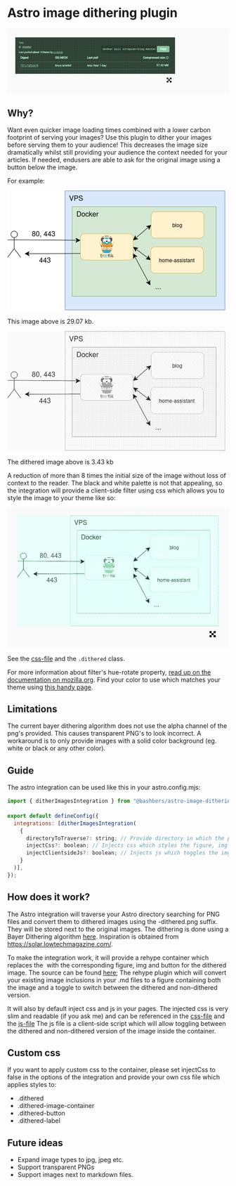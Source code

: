 # Astro image dithering plugin

![demo gif](./demo.gif)

## Why?

Want even quicker image loading times combined with a lower carbon footprint of serving your images? Use this plugin to dither your images before serving them to your audience! This decreases the image size dramatically whilst still providing your audience the context needed for your articles. If needed, endusers are able to ask for the original image using a button below the image.

For example:

![original image](./packages/dither-images/test_images/nontransparent-bg.png)

This image above is 29.07 kb.

![dithered image](./packages/dither-images/test_images/nontransparent-bg-dithered.png)

The dithered image above is 3.43 kb

A reduction of more than 8 times the initial size of the image without loss of context to the reader. The black and white palette is not that appealing, so the integration will provide a client-side filter using css which allows you to style the image to your theme like so:

![Example in application](./example-in-astro-app.png)

See the [css-file](./packages/dither-images/dither-image-toggle.css) and the `.dithered` class.

For more information about filter's hue-rotate property, [read up on the documentation on mozilla.org](https://developer.mozilla.org/en-US/docs/Web/CSS/filter-function/hue-rotate). Find your color to use which matches your theme using [this handy page](https://web.archive.org/web/20160219005748/https://dl.dropboxusercontent.com/u/3260327/angular/CSS3ImageManipulation.html).

## Limitations

The current bayer dithering algorithm does not use the alpha channel of the png's provided. This causes transparent PNG's to look incorrect. A workaround is to only provide images with a solid color background (eg. white or black or any other color).

## Guide

The astro integration can be used like this in your astro.config.mjs:

```js
import { ditherImagesIntegration } from "@bashbers/astro-image-dithering";

export default defineConfig({
  integrations: [ditherImagesIntegration(
    {
      directoryToTraverse?: string; // Provide directory in which the plugin should search for images and dither them. By default looks inside your whole project.
      injectCss?: boolean; // Injects css which styles the figure, img and button for the images
      injectClientsideJs?: boolean; // Injects js which toggles the img between dithered and non-dithered
    }
  )],
});
```

## How does it work?

The Astro integration will traverse your Astro directory searching for PNG files and convert them to dithered images using the -dithered.png suffix. They will be stored next to the original images. The dithering is done using a Bayer Dithering algorithm [here](./packages/dither-images/lib.ts). Inspiration is obtained from https://solar.lowtechmagazine.com/.

To make the integration work, it will provide a rehype container which replaces the ![]() with the corresponding figure, img and button for the dithered image. The source can be found [here](./packages/dither-images/rehypeDitheredImageContainerHtml.ts); The rehype plugin which will convert your existing image inclusions in your .md files to a figure containing both the image and a toggle to switch between the dithered and non-dithered version.

It will also by default inject css and js in your pages. The injected css is very slim and readable (if you ask me) and can be referenced in the [css-file](./packages/dither-images/dither-image-toggle.css) and the [js-file](./packages/dither-images/dithered-image-container.ts) The js file is a client-side script which will allow toggling between the dithered and non-dithered version of the image inside the container.

## Custom css

If you want to apply custom css to the container, please set injectCss to false in the options of the integration and provide your own css file which applies styles to:

- .dithered
- .dithered-image-container
- .dithered-button
- .dithered-label

## Future ideas

- Expand image types to jpg, jpeg etc.
- Support transparent PNGs
- Support images next to markdown files.
